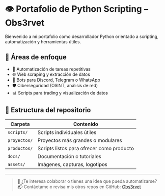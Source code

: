 # 👁️ Portafolio de Python Scripting – Obs3rvet

Bienvenido a mi portafolio como desarrollador Python orientado a scripting, automatización y herramientas útiles.  

## 🧰 Áreas de enfoque

- 🔄 Automatización de tareas repetitivas
- 🌐 Web scraping y extracción de datos
- 🤖 Bots para Discord, Telegram o WhatsApp
- 🛡️ Ciberseguridad (OSINT, análisis de red)
- 📊 Scripts para trading y visualización de datos

## 📂 Estructura del repositorio

| Carpeta       | Contenido |
|---------------|----------|
| `scripts/`     | Scripts individuales útiles |
| `proyectos/`   | Proyectos más grandes o modulares |
| `productos/`   | Scripts listos para ofrecer como producto |
| `docs/`        | Documentación o tutoriales |
| `assets/`      | Imágenes, capturas, logotipos |


---

> 💬 ¿Te interesa colaborar o tienes una idea que pueda automatizarse?  
> 📬 Contáctame o revisa mis otros repos en GitHub: [Obs3rvet](https://github.com/Obs3rvet)
